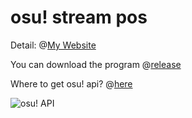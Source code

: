 # osu! stream pos
Detail: @[My Website](http://www.valxe.idv.tw/?p=231)

You can download the program @[release](https://github.com/kculwpvalxe/osu-stream-pos/releases)

Where to get osu! api? @[here](https://osu.ppy.sh/p/api)

![osu! API](https://github.com/kculwpvalxe/osu-stream-pos/blob/master/API.jpg?raw=true)
